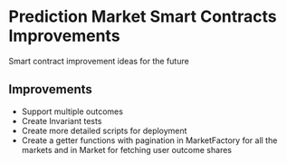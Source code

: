 # Prediction Market Smart Contracts Improvements

Smart contract improvement ideas for the future

## Improvements

- Support multiple outcomes
- Create Invariant tests
- Create more detailed scripts for deployment
- Create a getter functions with pagination in MarketFactory for all the markets and in Market for fetching user outcome shares
